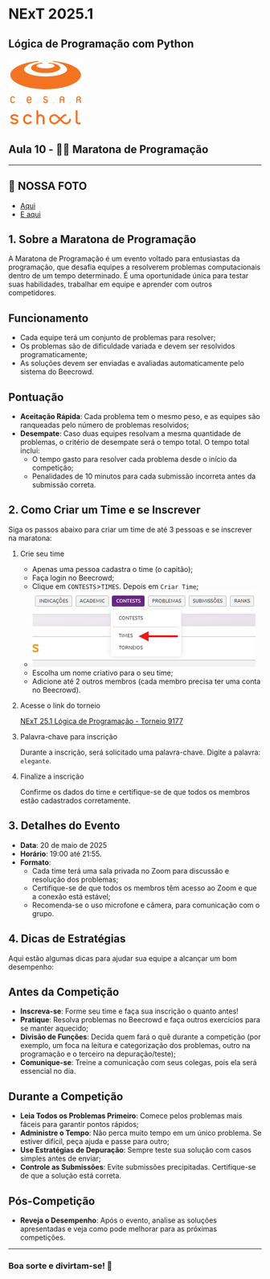 # NExT 2025.1

## **Lógica de Programação** com Python

![CESAR School](/cesar_school.png)

## Aula 10 - 🏃‍➡️ Maratona de Programação

------------------

## 📸 NOSSA FOTO

- [Aqui](/aula10/Captura%20de%20tela%202025-05-20%20220912.png)
- [E aqui](/aula10/Captura%20de%20tela%202025-05-20%20220943.png)

## 1. Sobre a Maratona de Programação

A Maratona de Programação é um evento voltado para entusiastas da programação, que desafia equipes a resolverem problemas computacionais dentro de um tempo determinado. É uma oportunidade única para testar suas habilidades, trabalhar em equipe e aprender com outros competidores.

## Funcionamento

- Cada equipe terá um conjunto de problemas para resolver;
- Os problemas são de dificuldade variada e devem ser resolvidos programaticamente;
- As soluções devem ser enviadas e avaliadas automaticamente pelo sistema do Beecrowd.

## Pontuação

- **Aceitação Rápida**: Cada problema tem o mesmo peso, e as equipes são ranqueadas pelo número de problemas resolvidos;
- **Desempate**: Caso duas equipes resolvam a mesma quantidade de problemas, o critério de desempate será o tempo total. O tempo total inclui:
  - O tempo gasto para resolver cada problema desde o início da competição;
  - Penalidades de 10 minutos para cada submissão incorreta antes da submissão correta.

## 2. Como Criar um Time e se Inscrever

Siga os passos abaixo para criar um time de até 3 pessoas e se inscrever na maratona:

1. Crie seu time

    - Apenas uma pessoa cadastra o time (o capitão);
    - Faça login no Beecrowd;
    - Clique em `CONTESTS`>`TIMES`. Depois em `Criar Time`;
    - ![Menu Times](teams.png)
    - Escolha um nome criativo para o seu time;
    - Adicione até 2 outros membros (cada membro precisa ter uma conta no Beecrowd).

2. Acesse o link do torneio

    [NExT 25.1 Lógica de Programação - Torneio 9177](https://judge.beecrowd.com/pt/tournaments/rank/9177)

3. Palavra-chave para inscrição

    Durante a inscrição, será solicitado uma palavra-chave. Digite a palavra:
`elegante`.

4. Finalize a inscrição

    Confirme os dados do time e certifique-se de que todos os membros estão cadastrados corretamente.

## 3. Detalhes do Evento

- **Data**: 20 de maio de 2025
- **Horário**: 19:00 até 21:55.
- **Formato**:
  - Cada time terá uma sala privada no Zoom para discussão e resolução dos problemas;
  - Certifique-se de que todos os membros têm acesso ao Zoom e que a conexão está estável;
  - Recomenda-se o uso microfone e câmera, para comunicação com o grupo.

## 4. Dicas de Estratégias

Aqui estão algumas dicas para ajudar sua equipe a alcançar um bom desempenho:

## Antes da Competição

- **Inscreva-se**: Forme seu time e faça sua inscrição o quanto antes!
- **Pratique**: Resolva problemas no Beecrowd e faça outros exercícios para se manter aquecido;
- **Divisão de Funções**: Decida quem fará o quê durante a competição (por exemplo, um foca na leitura e categorização dos problemas, outro na programação e o terceiro na depuração/teste);
- **Comunique-se**: Treine a comunicação com seus colegas, pois ela será essencial no dia.

## Durante a Competição

- **Leia Todos os Problemas Primeiro**: Comece pelos problemas mais fáceis para garantir pontos rápidos;
- **Administre o Tempo**: Não perca muito tempo em um único problema. Se estiver difícil, peça ajuda e passe para outro;
- **Use Estratégias de Depuração**: Sempre teste sua solução com casos simples antes de enviar;
- **Controle as Submissões**: Evite submissões precipitadas. Certifique-se de que a solução está correta.

## Pós-Competição

- **Reveja o Desempenho**: Após o evento, analise as soluções apresentadas e veja como pode melhorar para as próximas competições.

------------------

### Boa sorte e divirtam-se! 🚀
